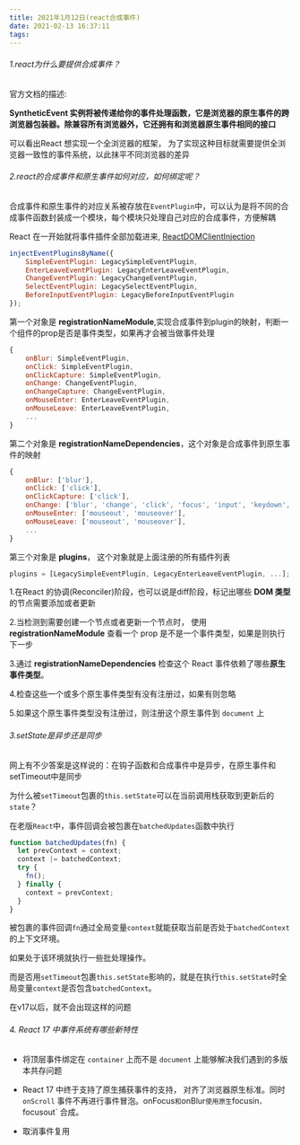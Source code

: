 ```yaml
---
title: 2021年1月12日(react合成事件)
date: 2021-02-13 16:37:11
tags:
---
```


###### 1.react为什么要提供合成事件？

官方文档的描述:

__SyntheticEvent 实例将被传递给你的事件处理函数，它是浏览器的原生事件的跨浏览器包装器。除兼容所有浏览器外，它还拥有和浏览器原生事件相同的接口__

可以看出React 想实现一个全浏览器的框架， 为了实现这种目标就需要提供全浏览器一致性的事件系统，以此抹平不同浏览器的差异

###### 2.react的合成事件和原生事件如何对应，如何绑定呢？

合成事件和原生事件的对应关系被存放在`EventPlugin`中，可以认为是将不同的合成事件函数封装成一个模块，每个模块只处理自己对应的合成事件，方便解耦

React 在一开始就将事件插件全部加载进来, [ReactDOMClientInjection](https://github.com/facebook/react/blob/v16.13.1/packages/react-dom/src/client/ReactDOMClientInjection.js#L56) 

```js
injectEventPluginsByName({
    SimpleEventPlugin: LegacySimpleEventPlugin,
    EnterLeaveEventPlugin: LegacyEnterLeaveEventPlugin,
    ChangeEventPlugin: LegacyChangeEventPlugin,
    SelectEventPlugin: LegacySelectEventPlugin,
    BeforeInputEventPlugin: LegacyBeforeInputEventPlugin
});
```

第一个对象是 **registrationNameModule**,实现合成事件到plugin的映射，判断一个组件的prop是否是事件类型，如果再才会被当做事件处理

```js
{
    onBlur: SimpleEventPlugin,
    onClick: SimpleEventPlugin,
    onClickCapture: SimpleEventPlugin,
    onChange: ChangeEventPlugin,
    onChangeCapture: ChangeEventPlugin,
    onMouseEnter: EnterLeaveEventPlugin,
    onMouseLeave: EnterLeaveEventPlugin,
    ...
}
```

第二个对象是 **registrationNameDependencies**，这个对象是合成事件到原生事件的映射

```js
{
    onBlur: ['blur'],
    onClick: ['click'],
    onClickCapture: ['click'],
    onChange: ['blur', 'change', 'click', 'focus', 'input', 'keydown', 'keyup', 'selectionchange'],
    onMouseEnter: ['mouseout', 'mouseover'],
    onMouseLeave: ['mouseout', 'mouseover'],
    ...
}
```

第三个对象是 **plugins**， 这个对象就是上面注册的所有插件列表

```js
plugins = [LegacySimpleEventPlugin, LegacyEnterLeaveEventPlugin, ...];
```

1.在React 的协调(Reconciler)阶段，也可以说是diff阶段，标记出哪些 **DOM 类型** 的节点需要添加或者更新

2.当检测到需要创建一个节点或者更新一个节点时， 使用 **registrationNameModule** 查看一个 prop 是不是一个事件类型，如果是则执行下一步

3.通过 **registrationNameDependencies** 检查这个 React 事件依赖了哪些**原生事件类型**。

4.检查这些一个或多个原生事件类型有没有注册过，如果有则忽略

5.如果这个原生事件类型没有注册过，则注册这个原生事件到 `document` 上

###### 3.setState是异步还是同步

网上有不少答案是这样说的：在钩子函数和合成事件中是异步，在原生事件和setTimeout中是同步

为什么被`setTimeout`包裹的`this.setState`可以在当前调用栈获取到更新后的`state`？

在老版`React`中，事件回调会被包裹在`batchedUpdates`函数中执行

```js
function batchedUpdates(fn) {
  let prevContext = context;
  context |= batchedContext;
  try {
    fn();
  } finally {
    context = prevContext;
  }
}
```

被包裹的事件回调`fn`通过全局变量`context`就能获取当前是否处于`batchedContext`的上下文环境。

如果处于该环境就执行一些批处理操作。

而是否用`setTimeout`包裹`this.setState`影响的，就是在执行`this.setState`时全局变量`context`是否包含`batchedContext`。

在v17以后，就不会出现这样的问题

###### 4. React 17 中事件系统有哪些新特性

- 将顶层事件绑定在 `container` 上而不是 `document` 上能够解决我们遇到的多版本共存问题

- React 17 中终于支持了原生捕获事件的支持， 对齐了浏览器原生标准。同时`onScroll` 事件不再进行事件冒泡。onFocus` 和 `onBlur` 使用原生 `focusin`， `focusout` 合成。

- 取消事件复用